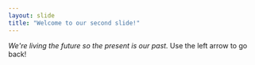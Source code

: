 ```yaml
---
layout: slide
title: "Welcome to our second slide!"
---
```

*We're living the future so the present is our past.*
Use the left arrow to go back!
